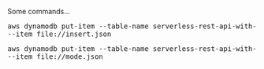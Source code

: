 Some commands...


<pre>
aws dynamodb put-item --table-name serverless-rest-api-with-dynamodb-hc1 \
--item file://insert.json
</pre>

<pre>
aws dynamodb put-item --table-name serverless-rest-api-with-dynamodb-hc1 \
--item file://mode.json
</pre>